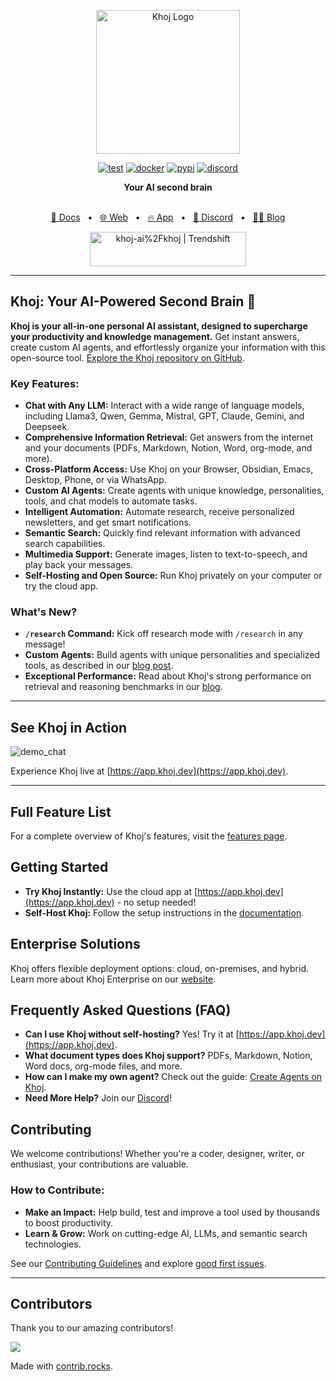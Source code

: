 <p align="center"><img src="https://assets.khoj.dev/khoj-logo-sideways-1200x540.png" width="230" alt="Khoj Logo"></p>

<div align="center">

[![test](https://github.com/khoj-ai/khoj/actions/workflows/test.yml/badge.svg)](https://github.com/khoj-ai/khoj/actions/workflows/test.yml)
[![docker](https://github.com/khoj-ai/khoj/actions/workflows/dockerize.yml/badge.svg)](https://github.com/khoj-ai/khoj/pkgs/container/khoj)
[![pypi](https://github.com/khoj-ai/khoj/actions/workflows/pypi.yml/badge.svg)](https://pypi.org/project/khoj/)
[![discord](https://img.shields.io/discord/1112065956647284756?style=plastic&label=discord)](https://discord.gg/BDgyabRM6e)

</div>

<div align="center">
<b>Your AI second brain</b>
</div>

<br />

<div align="center">

[📑 Docs](https://docs.khoj.dev)
<span>&nbsp;&nbsp;•&nbsp;&nbsp;</span>
[🌐 Web](https://khoj.dev)
<span>&nbsp;&nbsp;•&nbsp;&nbsp;</span>
[🔥 App](https://app.khoj.dev)
<span>&nbsp;&nbsp;•&nbsp;&nbsp;</span>
[💬 Discord](https://discord.gg/BDgyabRM6e)
<span>&nbsp;&nbsp;•&nbsp;&nbsp;</span>
[✍🏽 Blog](https://blog.khoj.dev)

<a href="https://trendshift.io/repositories/10318" target="_blank"><img src="https://trendshift.io/api/badge/repositories/10318" alt="khoj-ai%2Fkhoj | Trendshift" style="width: 250px; height: 55px;" width="250" height="55"/></a>

</div>

---

## Khoj: Your AI-Powered Second Brain 🧠

**Khoj is your all-in-one personal AI assistant, designed to supercharge your productivity and knowledge management.**  Get instant answers, create custom AI agents, and effortlessly organize your information with this open-source tool.  [Explore the Khoj repository on GitHub](https://github.com/khoj-ai/khoj).

### Key Features:

*   **Chat with Any LLM:** Interact with a wide range of language models, including Llama3, Qwen, Gemma, Mistral, GPT, Claude, Gemini, and Deepseek.
*   **Comprehensive Information Retrieval:** Get answers from the internet and your documents (PDFs, Markdown, Notion, Word, org-mode, and more).
*   **Cross-Platform Access:**  Use Khoj on your Browser, Obsidian, Emacs, Desktop, Phone, or via WhatsApp.
*   **Custom AI Agents:** Create agents with unique knowledge, personalities, tools, and chat models to automate tasks.
*   **Intelligent Automation:** Automate research, receive personalized newsletters, and get smart notifications.
*   **Semantic Search:**  Quickly find relevant information with advanced search capabilities.
*   **Multimedia Support:** Generate images, listen to text-to-speech, and play back your messages.
*   **Self-Hosting and Open Source:**  Run Khoj privately on your computer or try the cloud app.

### What's New?

*   **`/research` Command:** Kick off research mode with `/research` in any message!
*   **Custom Agents:** Build agents with unique personalities and specialized tools, as described in our [blog post](https://blog.khoj.dev/posts/create-agents-on-khoj/).
*   **Exceptional Performance:** Read about Khoj's strong performance on retrieval and reasoning benchmarks in our [blog](https://blog.khoj.dev/posts/evaluate-khoj-quality/).

---

## See Khoj in Action

![demo_chat](https://github.com/khoj-ai/khoj/blob/master/documentation/assets/img/quadratic_equation_khoj_web.gif?raw=true)

Experience Khoj live at [https://app.khoj.dev](https://app.khoj.dev).

---

## Full Feature List

For a complete overview of Khoj's features, visit the [features page](https://docs.khoj.dev/category/features).

## Getting Started

*   **Try Khoj Instantly:** Use the cloud app at [https://app.khoj.dev](https://app.khoj.dev) - no setup needed!
*   **Self-Host Khoj:** Follow the setup instructions in the [documentation](https://docs.khoj.dev/get-started/setup).

## Enterprise Solutions

Khoj offers flexible deployment options: cloud, on-premises, and hybrid.  Learn more about Khoj Enterprise on our [website](https://khoj.dev/teams).

## Frequently Asked Questions (FAQ)

*   **Can I use Khoj without self-hosting?** Yes! Try it at [https://app.khoj.dev](https://app.khoj.dev).
*   **What document types does Khoj support?** PDFs, Markdown, Notion, Word docs, org-mode files, and more.
*   **How can I make my own agent?** Check out the guide: [Create Agents on Khoj](https://blog.khoj.dev/posts/create-agents-on-khoj/).
*   **Need More Help?** Join our [Discord](https://discord.gg/BDgyabRM6e)!

## Contributing

We welcome contributions! Whether you're a coder, designer, writer, or enthusiast, your contributions are valuable.

### How to Contribute:
*   **Make an Impact:** Help build, test and improve a tool used by thousands to boost productivity.
*   **Learn & Grow:** Work on cutting-edge AI, LLMs, and semantic search technologies.

See our [Contributing Guidelines](https://docs.khoj.dev/contributing/development) and explore [good first issues](https://github.com/khoj-ai/khoj/contribute).

---

## Contributors

Thank you to our amazing contributors!

<a href="https://github.com/khoj-ai/khoj/graphs/contributors">
  <img src="https://contrib.rocks/image?repo=khoj-ai/khoj" />
</a>

Made with [contrib.rocks](https://contrib.rocks).